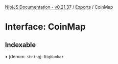 [NibiJS Documentation - v0.21.37](../intro.md) / [Exports](../modules.md) / CoinMap

# Interface: CoinMap

## Indexable

▪ [denom: `string`]: `BigNumber`
